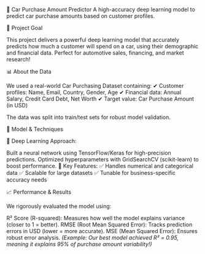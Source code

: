🚗 Car Purchase Amount Predictor
A high-accuracy deep learning model to predict car purchase amounts based on customer profiles.

🎯 Project Goal

This project delivers a powerful deep learning model that accurately predicts how much a customer will spend on a car, using their demographic and financial data. Perfect for automotive sales, financing, and market research!

📊 About the Data

We used a real-world Car Purchasing Dataset containing:
✔ Customer profiles: Name, Email, Country, Gender, Age
✔ Financial data: Annual Salary, Credit Card Debt, Net Worth
✔ Target value: Car Purchase Amount (in USD)

The data was split into train/test sets for robust model validation.

🤖 Model & Techniques

🔹 Deep Learning Approach:

Built a neural network using TensorFlow/Keras for high-precision predictions.
Optimized hyperparameters with GridSearchCV (scikit-learn) to boost performance.
🔹 Key Features:
✅ Handles numerical and categorical data
✅ Scalable for large datasets
✅ Tunable for business-specific accuracy needs

📈 Performance & Results

We rigorously evaluated the model using:

R² Score (R-squared): Measures how well the model explains variance (closer to 1 = better).
RMSE (Root Mean Squared Error): Tracks prediction errors in USD (lower = more accurate).
MSE (Mean Squared Error): Ensures robust error analysis.
*(Example: Our best model achieved R² = 0.95, meaning it explains 95% of purchase amount variability!)*
